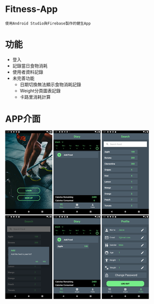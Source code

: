 # Fitness-App
    使用Android Studio與Firebase製作的健生App
# 功能
  * 登入
  * 記錄當日食物消耗
  * 使用者資料記錄
  * 未完善功能
    * 日期切換無法顯示食物消耗記錄
    * Weight分頁圖表記錄
    * 卡路里消耗計算
# APP介面
<span>
<img src="https://github.com/zexon7/Fitness-App/blob/master/img/Screenshot_1583566163.png" width="30%" height="30%">
<img src="https://github.com/zexon7/Fitness-App/blob/master/img/Screenshot_1583566291.png" width="30%" height="30%">
<img src="https://github.com/zexon7/Fitness-App/blob/master/img/Screenshot_1583566298.png" width="30%" height="30%">
<img src="https://github.com/zexon7/Fitness-App/blob/master/img/Screenshot_1583566304.png" width="30%" height="30%">
<img src="https://github.com/zexon7/Fitness-App/blob/master/img/Screenshot_1583566307.png" width="30%" height="30%">
<img src="https://github.com/zexon7/Fitness-App/blob/master/img/Screenshot_1583566317.png" width="30%" height="30%">
</span>
